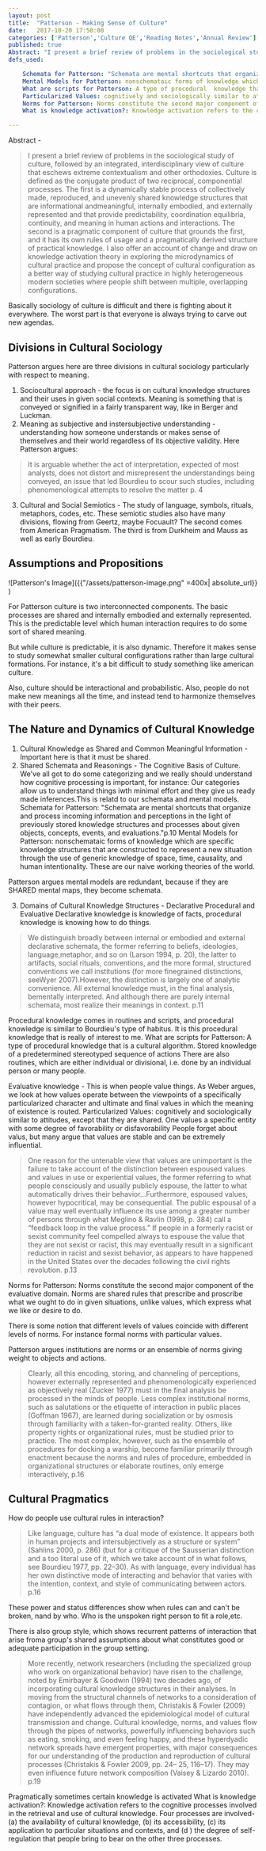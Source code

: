 ```yaml
---
layout: post
title:  "Patterson - Making Sense of Culture"
date:   2017-10-20 17:50:00
categories: ['Patterson','Culture QE','Reading Notes','Annual Review']
published: true
Abstract: "I present a brief review of problems in the sociological study of culture, followed by an integrated, interdisciplinary view of culture that eschews extreme contextualism and other orthodoxies. Culture is defined as the conjugate product of two reciprocal, componential processes. The first is a dynamically stable process of collectively made, reproduced, and unevenly shared knowledge structures that are informational andmeaningful, internally embodied, and externally represented and that provide predictability, coordination equilibria, continuity, and meaning in human actions and interactions. The second is a pragmatic component of culture that grounds the first, and it has its own rules of usage and a pragmatically derived structure of practical knowledge. I also offer an account of change and draw on knowledge activation theory in exploring the microdynamics of cultural practice and propose the concept of cultural configuration as a better way of studying cultural practice in highly heterogeneous modern societies where people shift between multiple, overlapping configurations."
defs_used:

    Schemata for Patterson: "Schemata are mental shortcuts that organize and process incoming information and perceptions in the light of previously stored knowledge structures and processes about given objects, concepts, events, and evaluations."p.10
    Mental Models for Patterson: nonschemataic forms of knowledge which are specific knowledge structures that are constructed to represent a new situation through the use of generic knowledge of space, time, causality, and human intentionality. These are our naive working theories of the world.
    What are scripts for Patterson: A type of procedural  knowledge that is a cultural algorithm. Stored knowledge of a predetermined stereotyped sequence of actions
    Particularized Values: cognitively and sociologically similar to attitudes, except that they are shared. One values a specific entity with some degree of favorability or disfavorability
    Norms for Patterson: Norms constitute the second major component of the evaluative domain. Norms are shared rules that prescribe and proscribe what we ought to do in given situations, unlike values, which express what we like or desire to do.
    What is knowledge activation?: Knowledge activation refers to the cognitive processes involved in the retrieval and use of cultural knowledge. Four processes are involved- (a) the availability of cultural knowledge, (b) its accessibility, (c) its application to particular situations and contexts, and (d ) the degree of self-regulation that people bring to bear on the other three processes. 

---
```

Abstract -
>I present a brief review of problems in the sociological study of culture, followed by an integrated, interdisciplinary view of culture that eschews extreme contextualism and other orthodoxies. Culture is defined as the conjugate product of two reciprocal, componential processes. The first is a dynamically stable process of collectively made, reproduced, and unevenly shared knowledge structures that are informational andmeaningful, internally embodied, and externally represented and that provide predictability, coordination equilibria, continuity, and meaning in human actions and interactions. The second is a pragmatic component of culture that grounds the first, and it has its own rules of usage and a pragmatically derived structure of practical knowledge. I also offer an account of change and draw on knowledge activation theory in exploring the microdynamics of cultural practice and propose the concept of cultural configuration as a better way of studying cultural practice in highly heterogeneous modern societies where people shift between multiple, overlapping configurations.

Basically sociology of culture is difficult and there is fighting about it everywhere. The worst part is that everyone is always trying to carve out new agendas.

## Divisions in Cultural Sociology

Patterson argues here are three divisions in cultural sociology particularly with respect to meaning.
1. Sociocultural approach - the focus is on cultural knowledge structures and their uses in given social contexts. Meaning is something that is conveyed or signified in a fairly transparent way, like in Berger and Luckman.  
2. Meaning as subjective and instersubjective understanding - understanding how someone understands or makes sense of themselves and their world regardless of its objective validity.  Here Patterson argues:
>It
is arguable whether the act of interpretation,
expected of most analysts, does not distort and
misrepresent the understandings being conveyed,
an issue that led Bourdieu to scour such
studies, including phenomenological attempts
to resolve the matter p. 4

3. Cultural and Social Semiotics - The study of language, symbols, rituals, metaphors, codes, etc. These semiotic studies also have many divisions, flowing from Geertz, maybe Focuault? The second comes from American Pragmatism. The third is from Durkheim and Mauss as well as early Bourdieu.

## Assumptions and Propositions

![Patterson's Image]({{"/assets/patterson-image.png" =400x| absolute_url}} )

For Patterson culture is two interconnected components. The basic processes are shared and internally embodied and externally represented. This is the predictable level which human interaction requires to do some sort of shared meaning.

But while culture is predictable, it is also dynamic. Therefore it makes sense to study somewhat smaller cultural configurations rather than large cultural formations. For instance, it's a bit difficult to study something like american culture.  

Also, culture should be interactional and probabilistic. Also, people do not make new meanings all the time, and instead tend to harmonize themselves with their peers.

## The Nature and Dynamics of Cultural Knowledge

1. Cultural Knowledge as Shared and Common Meaningful Information - Important here is that it must be shared.
2. Shared Schemata and Reasonings - The Cognitive Basis of Culture. We've all got to do some categorizing and we really should understand how cognitive processing is important, for instance: Our categories allow us to understand things iwth minimal effort and they give us ready made inferences.This is relatd to our schemata and mental models.
<def>Schemata for Patterson: "Schemata are mental shortcuts that organize and process incoming information and perceptions in the light of previously stored knowledge structures and processes about given objects, concepts, events, and evaluations."p.10</def>
<def>Mental Models for Patterson: nonschemataic forms of knowledge which are specific knowledge structures that are constructed to represent a new situation through the use of generic knowledge of space, time, causality, and human intentionality. These are our naive working theories of the world.</def>

Patterson argues mental models are redundant, because if they are SHARED mental maps, they become schemata.

3. Domains of Cultural Knowledge Structures - Declarative Procedural and Evaluative
Declarative knowledge is knowledge of facts, procedural knowledge is knowing how to do things.

>We distinguish broadly between internal or embodied and external declarative schemata, the former referring to beliefs, ideologies, language,metaphor, and so on (Larson 1994, p. 20), the latter to artifacts, social rituals, conventions, and the more formal, structured conventions we call institutions (for more finegrained distinctions, seeWyer 2007).However, the distinction is largely one of analytic convenience. All external knowledge must, in the final analysis, bementally interpreted. And although there are purely internal schemata, most realize their meanings in context. p.11

Procedural knowledge comes in routines and scripts, and procedural knowledge is similar to Bourdieu's type of habitus. It is this procedural knowledge that is really of interest to me.
<def>What are scripts for Patterson: A type of procedural  knowledge that is a cultural algorithm. Stored knowledge of a predetermined stereotyped sequence of actions</def>
There are also routines, which are either individual or divisional, i.e. done by an individual person or many people.

Evaluative knowledge - This is when people value things. As Weber argues, we look at how values operate between the viewpoints of a specifically particularized character and ultimate and final values in which the meaning of existence is routed.
<def>Particularized Values: cognitively and sociologically similar to attitudes, except that they are shared. One values a specific entity with some degree of favorability or disfavorability</def>
People forget about valus, but many argue that values are stable and can be extremely influential.

>One reason for the untenable view that values
are unimportant is the failure to take account
of the distinction between espoused values
and values in use or experiential values,
the former referring to what people consciously
and usually publicly espouse, the latter to what
automatically drives their behavior...Furthermore, espoused values,
however hypocritical, may be consequential.
The public espousal of a value may well
eventually influence its use among a greater
number of persons through what Meglino &
Ravlin (1998, p. 384) call a “feedback loop in the
value process.” If people in a formerly racist or
sexist community feel compelled always to espouse
the value that they are not sexist or racist,
this may eventually result in a significant reduction
in racist and sexist behavior, as appears to
have happened in the United States over the
decades following the civil rights revolution. p.13

<def>Norms for Patterson: Norms constitute the second major component of the evaluative domain. Norms are shared rules that prescribe and proscribe what we ought to do in given situations, unlike values, which express what we like or desire to do.</def>

There is some notion that different levels of values coincide with different levels of norms. For instance formal norms with particular values.

Patterson argues institutions are norms or an ensemble of norms giving weight to objects and actions.

>Clearly, all this encoding, storing, and channeling of perceptions, however externally represented and phenomenologically experienced as objectively real (Zucker 1977) must in the final analysis be processed in the minds of people. Less complex institutional norms, such as salutations or the etiquette of interaction in public places (Goffman 1967), are learned during socialization or by osmosis through familiarity with a taken-for-granted reality. Others, like property rights or organizational rules, must be studied prior to practice. The most complex, however, such as the ensemble of procedures for docking a warship, become familiar primarily through enactment because the norms and rules of procedure, embedded in organizational structures or elaborate routines, only emerge interactively, p.16

## Cultural Pragmatics
How do people use cultural rules in interaction?
>Like language, culture has “a dual mode of
existence. It appears both in human projects
and intersubjectively as a structure or system”
(Sahlins 2000, p. 286) (but for a critique of the
Sausserian distinction and a too literal use of it,
which we take account of in what follows, see
Bourdieu 1977, pp. 22–30). As with language,
every individual has her own distinctive mode
of interacting and behavior that varies with the
intention, context, and style of communicating
between actors. p.16  

These power and status differences show when rules can and can't be broken, nand by who. Who is the unspoken right person to fit a role,etc.

There is also group style, which shows recurrent patterns of interaction that arise froma  group's shared assumptions about what constitutes good or adequate participation in the group setting.

>More recently, network researchers (including
the specialized group who work on organizational
behavior) have risen to the challenge,
noted by Emirbayer & Goodwin (1994) two
decades ago, of incorporating cultural knowledge
structures in their analyses. In moving
from the structural channels of networks to
a consideration of contagion, or what flows
through them, Christakis & Fowler (2009)
have independently advanced the epidemiological
model of cultural transmission and change.
Cultural knowledge, norms, and values flow
through the pipes of networks, powerfully influencing
behaviors such as eating, smoking,
and even feeling happy, and these hyperdyadic
network spreads have emergent properties,
with major consequences for our understanding
of the production and reproduction of cultural
processes (Christakis & Fowler 2009, pp. 24–
25, 116–17). They may even influence future
network composition (Vaisey & Lizardo 2010). p.19

Pragmatically sometimes certain knowledge is activated
<def>What is knowledge activation?: Knowledge activation refers to the cognitive processes involved in the retrieval and use of cultural knowledge. Four processes are involved- (a) the availability of cultural knowledge, (b) its accessibility, (c) its application to particular situations and contexts, and (d ) the degree of self-regulation that people bring to bear on the other three processes. </def>
